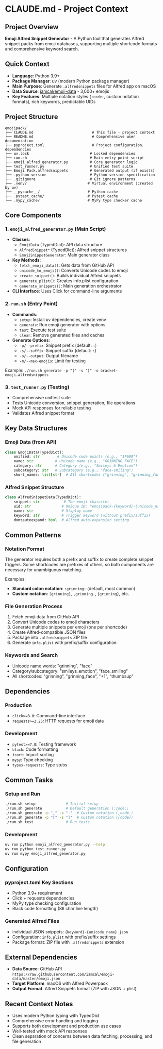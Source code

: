 # CLAUDE.md - Project Context

## Project Overview

**Emoji Alfred Snippet Generator** - A Python tool that generates Alfred snippet packs from emoji databases, supporting multiple shortcode formats and comprehensive keyword search.

## Quick Context

- **Language**: Python 3.9+
- **Package Manager**: uv (modern Python package manager)
- **Main Purpose**: Generate `.alfredsnippets` files for Alfred app on macOS
- **Data Source**: [iamcal/emoji-data](https://github.com/iamcal/emoji-data) - 3,000+ emojis
- **Key Features**: Multiple notation styles (`:code:`, custom notation formats), rich keywords, predictable UIDs

## Project Structure

```
emojipack/
├── CLAUDE.md                           # This file - project context
├── README.md                           # Comprehensive user documentation
├── pyproject.toml                      # Project configuration, dependencies
├── uv.lock                            # Locked dependencies
├── run.sh                             # Main entry point script
├── emoji_alfred_generator.py          # Core generator logic
├── test_runner.py                     # Unified test suite
├── Emoji Pack.alfredsnippets          # Generated output (if exists)
├── .python-version                    # Python version specification
├── .gitignore                         # Git ignore patterns
├── .venv/                            # Virtual environment (created by uv)
├── __pycache__/                      # Python cache
├── .pytest_cache/                    # Pytest cache
└── .mypy_cache/                      # MyPy type checker cache
```

## Core Components

### 1. `emoji_alfred_generator.py` (Main Script)
- **Classes**:
  - `EmojiData` (TypedDict): API data structure
  - `AlfredSnippet*` (TypedDict): Alfred snippet structures
  - `EmojiSnippetGenerator`: Main generator class
- **Key Methods**:
  - `fetch_emoji_data()`: Gets data from GitHub API
  - `unicode_to_emoji()`: Converts Unicode codes to emoji
  - `create_snippet()`: Builds individual Alfred snippets
  - `generate_plist()`: Creates info.plist configuration
  - `generate_snippets()`: Main generation orchestrator
- **CLI Interface**: Uses Click for command-line arguments

### 2. `run.sh` (Entry Point)
- **Commands**:
  - `setup`: Install uv dependencies, create venv
  - `generate`: Run emoji generator with options
  - `test`: Execute test suite
  - `clean`: Remove generated files and caches
- **Generate Options**:
  - `-p/--prefix`: Snippet prefix (default: `:`)
  - `-s/--suffix`: Snippet suffix (default: `:`)
  - `-o/--output`: Output filename
  - `-m/--max-emojis`: Limit for testing

Example: `./run.sh generate -p "[" -s "]" -o bracket-emoji.alfredsnippets`

### 3. `test_runner.py` (Testing)
- Comprehensive unittest suite
- Tests Unicode conversion, snippet generation, file operations
- Mock API responses for reliable testing
- Validates Alfred snippet format

## Key Data Structures

### Emoji Data (from API)
```python
class EmojiData(TypedDict):
    unified: str        # Unicode code points (e.g., "1F600")
    name: str          # Unicode name (e.g., "GRINNING FACE")
    category: str      # Category (e.g., "Smileys & Emotion")
    subcategory: str   # Subcategory (e.g., "face-smiling")
    short_names: list[str]  # All shortcodes ["grinning", "grinning_face"]
```

### Alfred Snippet Structure
```python
class AlfredSnippetData(TypedDict):
    snippet: str           # The emoji character
    uid: str              # Unique ID: "emojipack-{keyword}-{unicode_name}"
    name: str             # Display name
    keyword: str          # Trigger keyword (without prefix/suffix)
    dontautoexpand: bool  # Alfred auto-expansion setting
```

## Common Patterns

### Notation Format
The generator requires both a prefix and suffix to create complete snippet triggers. Some shortcodes are prefixes of others, so both components are necessary for unambiguous matching.

Examples:
- **Standard colon notation**: `:grinning:` (default, most common)
- **Custom notation**: `[grinning]`, `,grinning.`, `{grinning}`, etc.

### File Generation Process
1. Fetch emoji data from GitHub API
2. Convert Unicode codes to emoji characters
3. Generate multiple snippets per emoji (one per shortcode)
4. Create Alfred-compatible JSON files
5. Package into `.alfredsnippets` ZIP file
6. Generate `info.plist` with prefix/suffix configuration

### Keywords and Search
- Unicode name words: "grinning", "face"
- Category/subcategory: "smileys_emotion", "face_smiling"
- All shortcodes: "grinning", "grinning_face", "+1", "thumbsup"

## Dependencies

### Production
- `click>=8.0`: Command-line interface
- `requests>=2.25`: HTTP requests for emoji data

### Development
- `pytest>=7.0`: Testing framework
- `black`: Code formatting
- `isort`: Import sorting
- `mypy`: Type checking
- `types-requests`: Type stubs

## Common Tasks

### Setup and Run
```bash
./run.sh setup              # Initial setup
./run.sh generate           # Default generation (:code:)
./run.sh generate -p "," -s "."  # Custom notation (,code.)
./run.sh generate -p "[" -s "]"  # Custom notation ([code])
./run.sh test               # Run tests
```

### Development
```bash
uv run python emoji_alfred_generator.py --help
uv run python test_runner.py
uv run mypy emoji_alfred_generator.py
```

## Configuration

### pyproject.toml Key Sections
- Python 3.9+ requirement
- Click + requests dependencies
- MyPy type checking configuration
- Black code formatting (88 char line length)

### Generated Alfred Files
- Individual JSON snippets: `{keyword}-{unicode_name}.json`
- Configuration: `info.plist` with prefix/suffix settings
- Package format: ZIP file with `.alfredsnippets` extension

## External Dependencies

- **Data Source**: GitHub API `https://raw.githubusercontent.com/iamcal/emoji-data/master/emoji.json`
- **Target Platform**: macOS with Alfred Powerpack
- **Output Format**: Alfred Snippets format (ZIP with JSON + plist)

## Recent Context Notes

- Uses modern Python typing with TypedDict
- Comprehensive error handling and logging
- Supports both development and production use cases
- Well-tested with mock API responses
- Clean separation of concerns between data fetching, processing, and file generation